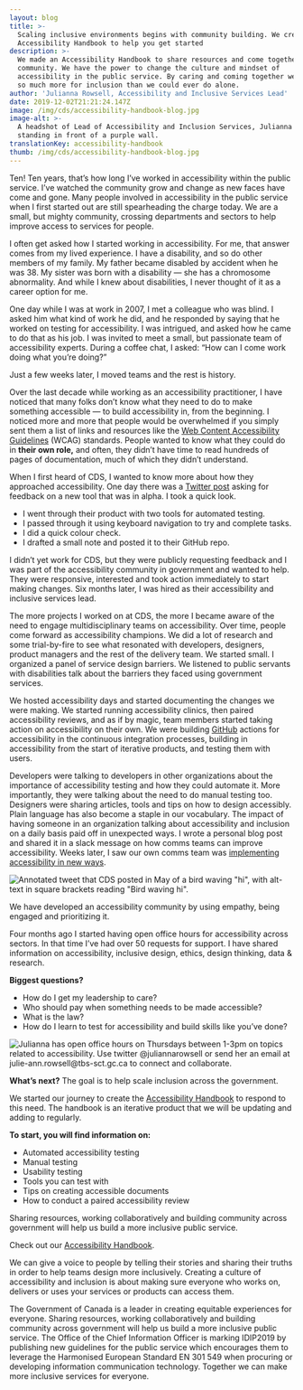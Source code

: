 ```yaml
---
layout: blog
title: >-
  Scaling inclusive environments begins with community building. We created an
  Accessibility Handbook to help you get started 
description: >-
  We made an Accessibility Handbook to share resources and come together as a
  community. We have the power to change the culture and mindset of
  accessibility in the public service. By caring and coming together we can do
  so much more for inclusion than we could ever do alone.
author: 'Julianna Rowsell, Accessibility and Inclusive Services Lead'
date: 2019-12-02T21:21:24.147Z
image: /img/cds/accessibility-handbook-blog.jpg
image-alt: >-
  A headshot of Lead of Accessibility and Inclusion Services, Julianna Rowsell,
  standing in front of a purple wall.
translationKey: accessibility-handbook
thumb: /img/cds/accessibility-handbook-blog.jpg
---
```

Ten! Ten years, that’s how long I’ve worked in accessibility within the public service. I’ve watched the community grow and change as new faces have come and gone. Many people involved in accessibility in the public service when I first started out are still spearheading the charge today. We are a small, but mighty community, crossing departments and sectors to help improve access to services for people.

I often get asked how I started working in accessibility. For me, that answer comes from my lived experience. I have a disability, and so do other members of my family. My father became disabled by accident when he was 38. My sister was born with a disability — she has a chromosome abnormality. And while I knew about disabilities, I never thought of it as a career option for me. 

One day while I was at work in 2007, I met a colleague who was blind. I asked him what kind of work he did, and he responded by saying that he worked on testing for accessibility. I was intrigued, and asked how he came to do that as his job. I was invited to meet a small, but passionate team of accessibility experts. During a coffee chat, I asked: “How can I come work doing what you’re doing?” 

Just a few weeks later, I moved teams and the rest is history. 

Over the last decade while working as an accessibility practitioner, I have noticed that many folks don’t know what they need to do to make something accessible — to build accessibility in, from the beginning. I noticed more and more that people would be overwhelmed if you simply sent them a list of links and resources like the [Web Content Accessibility Guidelines](https://www.w3.org/TR/WCAG20/) (WCAG) standards. People wanted to know what they could do in **their own role,** and often, they didn’t have time to read hundreds of pages of documentation, much of which they didn’t understand.

When I first heard of CDS, I wanted to know more about how they approached accessibility. One day there was a [Twitter post](https://twitter.com/CDS_GC?lang=en) asking for feedback on a new tool that was in alpha. I took a quick look.

* I went through their product with two tools for automated testing.
* I passed through it using keyboard navigation to try and complete tasks. 
* I did a quick colour check. 
* I drafted a small note and posted it to their GitHub repo. 

I didn’t yet work for CDS, but they were publicly requesting feedback and I was part of the accessibility community in government and wanted to help. They were responsive, interested and took action immediately to start making changes. Six months later, I was hired as their accessibility and inclusive services lead. 

The more projects I worked on at CDS, the more I became aware of the need to engage multidisciplinary teams on accessibility. Over time, people come forward as accessibility champions. We did a lot of research and some trial-by-fire to see what resonated with developers, designers, product managers and the rest of the delivery team. We started small. I organized a panel of service design barriers. We listened to public servants with disabilities talk about the barriers they faced using government services. 

We hosted accessibility days and started documenting the changes we were making. We started running accessibility clinics, then paired accessibility reviews, and as if by magic, team members started taking action on accessibility on their own. We were building [GitHub](https://github.com/cds-snc) actions for accessibility in the continuous integration processes, building in accessibility from the start of iterative products, and testing them with users. 

Developers were talking to developers in other organizations about the importance of accessibility testing and how they could automate it. More importantly, they were talking about the need to do manual testing too. Designers were sharing articles, tools and tips on how to design accessibly. Plain language has also become a staple in our vocabulary. The impact of having someone in an organization talking about accessibility and inclusion on a daily basis paid off in unexpected ways. I wrote a personal blog post and shared it in a slack message on how comms teams can improve accessibility. Weeks later, I saw our own comms team was [implementing accessibility in new ways](https://mobile.twitter.com/cube_drone/status/1129094022788599808). 

![Annotated tweet that CDS posted in May of a bird waving "hi", with alt-text in square brackets reading "Bird waving hi".](/img/cds/accessibility-handbook-post1.jpg)

We have developed an accessibility community by using empathy, being engaged and prioritizing it. 

Four months ago I started having open office hours for accessibility across sectors.  In that time I’ve had over 50 requests for support. I have shared information on accessibility, inclusive design, ethics, design thinking, data & research. 

**Biggest questions?**

* How do I get my leadership to care?
* Who should pay when something needs to be made accessible?
* What is the law?
* How do I learn to test for accessibility and build skills like you’ve done?

![Julianna has open office hours on Thursdays between 1-3pm on topics related to accessibility. Use twitter @juliannarowsell or send her an email at julie-ann.rowsell@tbs-sct.gc.ca to connect and collaborate.](/img/cds/accessibility-handbook-post2.jpg)

**What’s next?**
The goal is to help scale inclusion across the government.

We started our journey to create the [Accessibility Handbook](https://digital.canada.ca/a11y) to respond to this need. The handbook is an iterative product that we will be updating and adding to regularly. 

**To start, you will find information on:**

* Automated accessibility testing
* Manual testing
* Usability testing
* Tools you can test with
* Tips on creating accessible documents
* How to conduct a paired accessibility review

Sharing resources, working collaboratively and building community across government will help us build a more inclusive public service.

Check out our [Accessibility Handbook](https://digital.canada.ca/a11y).

We can give a voice to people by telling their stories and sharing their truths in order to help teams design more inclusively. Creating a culture of accessibility and inclusion is about making sure everyone who works on, delivers or uses your services or products can access them.

The Government of Canada is a leader in creating equitable experiences for everyone. Sharing resources, working collaboratively and building community across government will help us build a more inclusive public service. The Office of the Chief Information Officer is marking IDIP2019 by publishing new guidelines for the public service which encourages them to leverage the Harmonised European Standard EN 301 549 when procuring or developing information communication technology. Together we can make more inclusive services for everyone.
